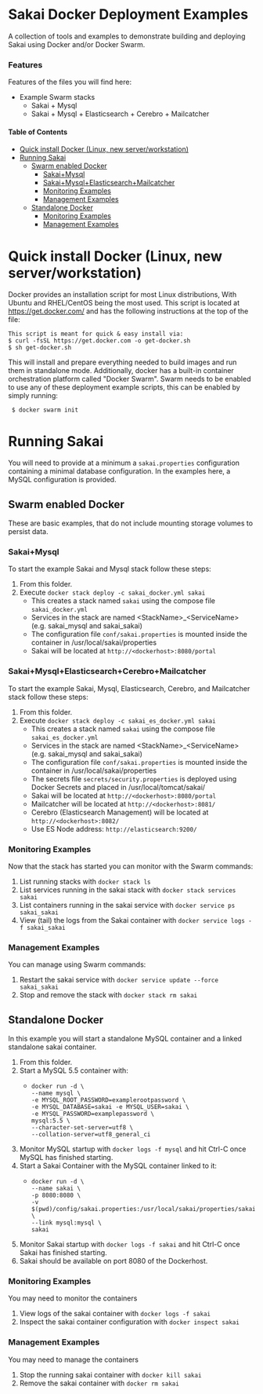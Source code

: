 # Sakai Docker Deployment Examples

A collection of tools and examples to demonstrate building and deploying Sakai using Docker and/or Docker Swarm.

### Features
Features of the files you will find here:

* Example Swarm stacks
  * Sakai + Mysql 
  * Sakai + Mysql + Elasticsearch + Cerebro + Mailcatcher

#### Table of Contents
- [Quick install Docker (Linux, new server/workstation)](#quick-install-docker--linux--new-server-workstation-)
- [Running Sakai](#running-sakai)
  * [Swarm enabled Docker](#swarm-enabled-docker)
    + [Sakai+Mysql](#sakai-mysql)
    + [Sakai+Mysql+Elasticsearch+Mailcatcher](#sakai-mysql-elasticsearch-mailcatcher)
    + [Monitoring Examples](#monitoring-examples)
    + [Management Examples](#management-examples)
  * [Standalone Docker](#standalone-docker)
    + [Monitoring Examples](#monitoring-examples-1)
    + [Management Examples](#management-examples-1)


# Quick install Docker (Linux, new server/workstation)
Docker provides an installation script for most Linux distributions, With Ubuntu and RHEL/CentOS being the most used. 
This script is located at https://get.docker.com/ and has the following instructions at the top of the file:

    This script is meant for quick & easy install via:
    $ curl -fsSL https://get.docker.com -o get-docker.sh
    $ sh get-docker.sh

This will install and prepare everything needed to build images and run them in standalone mode.
Additionally, docker has a built-in container orchestration platform called "Docker Swarm". Swarm needs to be enabled to use any of these deployment example scripts, this can be enabled by simply running:

     $ docker swarm init 

# Running Sakai
You will need to provide at a minimum a `sakai.properties` configuration containing a minimal database configuration. In the examples here, a MySQL configuration is provided.

## Swarm enabled Docker
These are basic examples, that do not include mounting storage volumes to persist data.

### Sakai+Mysql
To start the example Sakai and Mysql stack follow these steps:
 1. From this folder.
 1. Execute `docker stack deploy -c sakai_docker.yml sakai`
 	* This creates a stack named `sakai` using the compose file `sakai_docker.yml`
 	* Services in the stack are named \<StackName\>_\<ServiceName\> (e.g. sakai_mysql and sakai_sakai)
 	* The configuration file `conf/sakai.properties` is mounted inside the container in /usr/local/sakai/properties
 	* Sakai will be located at `http://<dockerhost>:8080/portal`

### Sakai+Mysql+Elasticsearch+Cerebro+Mailcatcher
To start the example Sakai, Mysql, Elasticsearch, Cerebro, and Mailcatcher stack follow these steps:
 1. From this folder.
 1. Execute `docker stack deploy -c sakai_es_docker.yml sakai`
 	* This creates a stack named `sakai` using the compose file `sakai_es_docker.yml`
 	* Services in the stack are named \<StackName\>_\<ServiceName\> (e.g. sakai_mysql and sakai_sakai)
 	* The configuration file `conf/sakai.properties` is mounted inside the container in /usr/local/sakai/properties
    * The secrets file `secrets/security.properties` is deployed using Docker Secrets and placed in /usr/local/tomcat/sakai/
    * Sakai will be located at `http://<dockerhost>:8080/portal`
    * Mailcatcher will be located at `http://<dockerhost>:8081/`
    * Cerebro (Elasticsearch Management) will be located at `http://<dockerhost>:8082/`
    * Use ES Node address: `http://elasticsearch:9200/`


### Monitoring Examples
Now that the stack has started you can monitor with the Swarm commands:
 1. List running stacks with `docker stack ls`
 1. List services running in the sakai stack with `docker stack services sakai`
 1. List containers running in the sakai service with `docker service ps sakai_sakai`
 1. View (tail) the logs from the Sakai container with `docker service logs -f sakai_sakai`

### Management Examples
You can manage using Swarm commands:
 1. Restart the sakai service with `docker service update --force sakai_sakai`
 1. Stop and remove the stack with `docker stack rm sakai`

## Standalone Docker 
In this example you will start a standalone MySQL container and a linked standalone sakai container.
 1. From this folder.
 1. Start a MySQL 5.5 container with:
    *     docker run -d \
          --name mysql \
          -e MYSQL_ROOT_PASSWORD=examplerootpassword \
          -e MYSQL_DATABASE=sakai -e MYSQL_USER=sakai \
          -e MYSQL_PASSWORD=examplepassword \
          mysql:5.5 \
          --character-set-server=utf8 \
          --collation-server=utf8_general_ci
 1. Monitor MySQL startup with `docker logs -f mysql` and hit Ctrl-C once MySQL has finished starting.
 1. Start a Sakai Container with the MySQL container linked to it:
    *     docker run -d \
          --name sakai \
          -p 8080:8080 \
          -v $(pwd)/config/sakai.properties:/usr/local/sakai/properties/sakai.properties \
          --link mysql:mysql \         
          sakai
 1. Monitor Sakai startup with `docker logs -f sakai` and hit Ctrl-C once Sakai has finished starting.
 1. Sakai should be available on port 8080 of the Dockerhost.

### Monitoring Examples
You may need to monitor the containers
 1. View logs of the sakai container with `docker logs -f sakai`
 1. Inspect the sakai container configuration with `docker inspect sakai`

### Management Examples
You may need to manage the containers
 1. Stop the running sakai container with `docker kill sakai`
 2. Remove the sakai container with `docker rm sakai`


